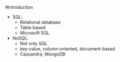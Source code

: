 #Introduction

- SQL:
  - Relational database
  - Table based
  - Microsoft SQL
- NoSQL:
  - Not only SQL
  - key-value, column-oriented, document-based
  - Cassandra, MongoDB


